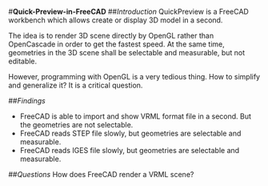﻿#**Quick-Preview-in-FreeCAD**
##_Introduction_
QuickPreview is a FreeCAD workbench which allows create or display 3D model in a second.

The idea is to render 3D scene directly by OpenGL rather than OpenCascade in order to get the fastest speed. At the same time, geometries in the 3D scene shall be selectable and measurable, but not editable.

However, programming with OpenGL is a very tedious thing. How to simplify and generalize it? It is a critical question.

##_Findings_
- FreeCAD is able to import and show VRML format file in a second. But the geometries are not selectable.
- FreeCAD reads STEP file slowly, but geometries are selectable and measurable.
- FreeCAD reads IGES file slowly, but geometries are selectable and measurable.

##_Questions_
How does FreeCAD render a VRML scene?